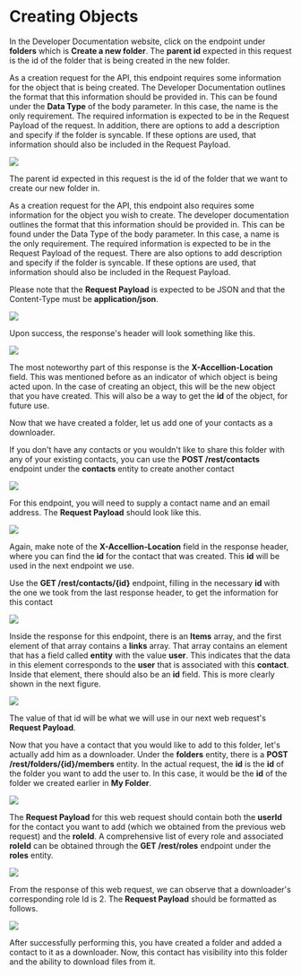 # Creating Objects

In the Developer Documentation website, click on the endpoint under **folders** which is **Create a new folder**. The **parent id** expected in this request is the id of the folder that is being created in the new folder.

As a creation request for the API, this endpoint requires some information for the object that is being created. The Developer Documentation outlines the format that this information should be provided in. This can be found under the **Data Type** of the body parameter. In this case, the name is the only requirement. The required information is expected to be in the Request Payload of the request. In addition, there are options to add a description and specify if the folder is syncable. If these options are used, that information should also be included in the Request Payload.


![](../images/createfolder.jpg)

The parent id expected in this request is the id of the folder that we want to create our new folder in.

As a creation request for the API, this endpoint also requires some information for the object you wish to create. The developer documentation outlines the format that this information should be provided in. This can be found under the Data Type of the body parameter. In this case, a name is the only requirement. The required information is expected to be in the Request Payload of the request.   There are also options to add description and specify if the folder is syncable. If these options are used, that information should also be included in the Request Payload.

Please note that the **Request Payload** is expected to be JSON and that the Content-Type must be **application/json**.

![](../images/reqpayload.jpg)

Upon success, the response's header will look something like this.

![](../images/resheader.jpg)

The most noteworthy part of this response is the **X-Accellion-Location** field. This was mentioned before as an indicator of which object is being acted upon. In the case of creating an object, this will be the new object that you have created. This will also be a way to get the **id** of the object, for future use.

Now that we have created a folder, let us add one of your contacts as a downloader.

If you don't have any contacts or you wouldn't like to share this folder with any of your existing contacts, you can use the **POST /rest/contacts** endpoint under the **contacts** entity to create another contact

![](../images/postcontacts.jpg)

For this endpoint, you will need to supply a contact name and an email address. The **Request Payload** should look like this.

![](../images/reqpayload1.jpg)

Again, make note of the **X-Accellion-Location** field in the response header, where you can find the **id** for the contact that was created. This **id** will be used in the next endpoint we use.

Use the **GET /rest/contacts/{id}** endpoint, filling in the necessary **id** with the one we took from the last response header, to get the information for this contact

![](../images/getcontacts.jpg)

Inside the response for this endpoint, there is an **Items** array, and the first element of that array contains a **links** array. That array contains an element that has a field called **entity** with the value **user**. This indicates that the data in this element corresponds to the **user** that is associated with this **contact**. Inside that element, there should also be an **id** field. This is more clearly shown in the next figure.

![](../images/idfield.jpg)

The value of that id will be what we will use in our next web request's **Request Payload**.

Now that you have a contact that you would like to add to this folder, let's actually add him as a downloader. Under the **folders** entity, there is a **POST /rest/folders/{id}/members** entity. In the actual request, the **id** is the **id** of the folder you want to add the user to. In this case, it would be the **id** of the folder we created earlier in **My Folder**.

![](../images/postfolder.jpg)

The **Request Payload** for this web request should contain both the **userId** for the contact you want to add (which we obtained from the previous web request) and the **roleId**. A comprehensive list of every role and associated **roleId** can be obtained through the **GET /rest/roles** endpoint under the **roles** entity.

![](../images/getroles.jpg)

From the response of this web request, we can observe that a downloader's corresponding role Id is 2. The **Request Payload** should be formatted as follows.

![](../images/reqpayload2.jpg)

After successfully performing this, you have created a folder and added a contact to it as a downloader. Now, this contact has visibility into this folder and the ability to download files from it. 
